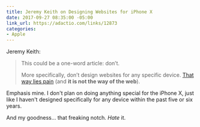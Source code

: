```yaml
---
title: Jeremy Keith on Designing Websites for iPhone X
date: 2017-09-27 08:35:00 -05:00
link_url: https://adactio.com/links/12873
categories:
- Apple
---
```


Jeremy Keith:

> This could be a one-word article: don’t.
>
> More specifically, don’t design websites for any specific device. [That way lies pain](https://twitter.com/dietrich/status/908619755254308865) (and **it is not the way of the web**).

Emphasis mine. I don't plan on doing anything special for the iPhone X, just like I haven't designed specifically for any device within the past five or six years.

And my goodness… that freaking notch. *Hate* it.
